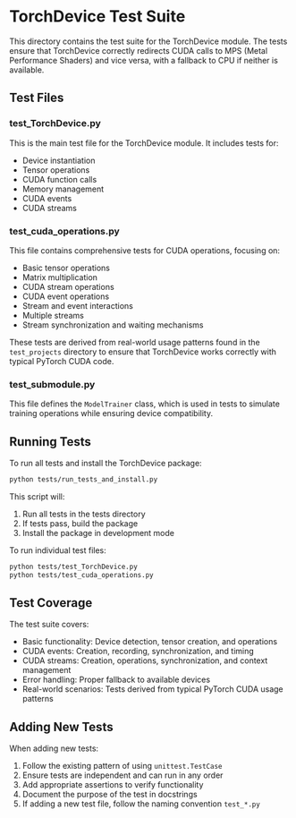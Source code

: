 # TorchDevice Test Suite

This directory contains the test suite for the TorchDevice module. The tests ensure that TorchDevice correctly redirects CUDA calls to MPS (Metal Performance Shaders) and vice versa, with a fallback to CPU if neither is available.

## Test Files

### test_TorchDevice.py

This is the main test file for the TorchDevice module. It includes tests for:

- Device instantiation
- Tensor operations
- CUDA function calls
- Memory management
- CUDA events
- CUDA streams

### test_cuda_operations.py

This file contains comprehensive tests for CUDA operations, focusing on:

- Basic tensor operations
- Matrix multiplication
- CUDA stream operations
- CUDA event operations
- Stream and event interactions
- Multiple streams
- Stream synchronization and waiting mechanisms

These tests are derived from real-world usage patterns found in the `test_projects` directory to ensure that TorchDevice works correctly with typical PyTorch CUDA code.

### test_submodule.py

This file defines the `ModelTrainer` class, which is used in tests to simulate training operations while ensuring device compatibility.

## Running Tests

To run all tests and install the TorchDevice package:

```bash
python tests/run_tests_and_install.py
```

This script will:
1. Run all tests in the tests directory
2. If tests pass, build the package
3. Install the package in development mode

To run individual test files:

```bash
python tests/test_TorchDevice.py
python tests/test_cuda_operations.py
```

## Test Coverage

The test suite covers:

- Basic functionality: Device detection, tensor creation, and operations
- CUDA events: Creation, recording, synchronization, and timing
- CUDA streams: Creation, operations, synchronization, and context management
- Error handling: Proper fallback to available devices
- Real-world scenarios: Tests derived from typical PyTorch CUDA usage patterns

## Adding New Tests

When adding new tests:

1. Follow the existing pattern of using `unittest.TestCase`
2. Ensure tests are independent and can run in any order
3. Add appropriate assertions to verify functionality
4. Document the purpose of the test in docstrings
5. If adding a new test file, follow the naming convention `test_*.py`
